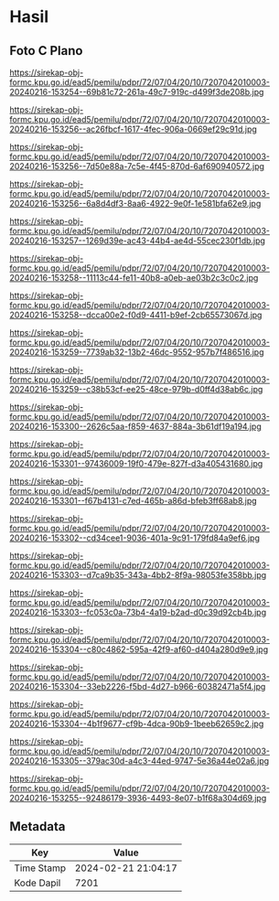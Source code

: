 # Hasil

## Foto C Plano

https://sirekap-obj-formc.kpu.go.id/ead5/pemilu/pdpr/72/07/04/20/10/7207042010003-20240216-153254--69b81c72-261a-49c7-919c-d499f3de208b.jpg

https://sirekap-obj-formc.kpu.go.id/ead5/pemilu/pdpr/72/07/04/20/10/7207042010003-20240216-153256--ac26fbcf-1617-4fec-906a-0669ef29c91d.jpg

https://sirekap-obj-formc.kpu.go.id/ead5/pemilu/pdpr/72/07/04/20/10/7207042010003-20240216-153256--7d50e88a-7c5e-4f45-870d-6af690940572.jpg

https://sirekap-obj-formc.kpu.go.id/ead5/pemilu/pdpr/72/07/04/20/10/7207042010003-20240216-153256--6a8d4df3-8aa6-4922-9e0f-1e581bfa62e9.jpg

https://sirekap-obj-formc.kpu.go.id/ead5/pemilu/pdpr/72/07/04/20/10/7207042010003-20240216-153257--1269d39e-ac43-44b4-ae4d-55cec230f1db.jpg

https://sirekap-obj-formc.kpu.go.id/ead5/pemilu/pdpr/72/07/04/20/10/7207042010003-20240216-153258--11113c44-fe11-40b8-a0eb-ae03b2c3c0c2.jpg

https://sirekap-obj-formc.kpu.go.id/ead5/pemilu/pdpr/72/07/04/20/10/7207042010003-20240216-153258--dcca00e2-f0d9-4411-b9ef-2cb65573067d.jpg

https://sirekap-obj-formc.kpu.go.id/ead5/pemilu/pdpr/72/07/04/20/10/7207042010003-20240216-153259--7739ab32-13b2-46dc-9552-957b7f486516.jpg

https://sirekap-obj-formc.kpu.go.id/ead5/pemilu/pdpr/72/07/04/20/10/7207042010003-20240216-153259--c38b53cf-ee25-48ce-979b-d0ff4d38ab6c.jpg

https://sirekap-obj-formc.kpu.go.id/ead5/pemilu/pdpr/72/07/04/20/10/7207042010003-20240216-153300--2626c5aa-f859-4637-884a-3b61df19a194.jpg

https://sirekap-obj-formc.kpu.go.id/ead5/pemilu/pdpr/72/07/04/20/10/7207042010003-20240216-153301--97436009-19f0-479e-827f-d3a405431680.jpg

https://sirekap-obj-formc.kpu.go.id/ead5/pemilu/pdpr/72/07/04/20/10/7207042010003-20240216-153301--f67b4131-c7ed-465b-a86d-bfeb3ff68ab8.jpg

https://sirekap-obj-formc.kpu.go.id/ead5/pemilu/pdpr/72/07/04/20/10/7207042010003-20240216-153302--cd34cee1-9036-401a-9c91-179fd84a9ef6.jpg

https://sirekap-obj-formc.kpu.go.id/ead5/pemilu/pdpr/72/07/04/20/10/7207042010003-20240216-153303--d7ca9b35-343a-4bb2-8f9a-98053fe358bb.jpg

https://sirekap-obj-formc.kpu.go.id/ead5/pemilu/pdpr/72/07/04/20/10/7207042010003-20240216-153303--fc053c0a-73b4-4a19-b2ad-d0c39d92cb4b.jpg

https://sirekap-obj-formc.kpu.go.id/ead5/pemilu/pdpr/72/07/04/20/10/7207042010003-20240216-153304--c80c4862-595a-42f9-af60-d404a280d9e9.jpg

https://sirekap-obj-formc.kpu.go.id/ead5/pemilu/pdpr/72/07/04/20/10/7207042010003-20240216-153304--33eb2226-f5bd-4d27-b966-60382471a5f4.jpg

https://sirekap-obj-formc.kpu.go.id/ead5/pemilu/pdpr/72/07/04/20/10/7207042010003-20240216-153304--4b1f9677-cf9b-4dca-90b9-1beeb62659c2.jpg

https://sirekap-obj-formc.kpu.go.id/ead5/pemilu/pdpr/72/07/04/20/10/7207042010003-20240216-153305--379ac30d-a4c3-44ed-9747-5e36a44e02a6.jpg

https://sirekap-obj-formc.kpu.go.id/ead5/pemilu/pdpr/72/07/04/20/10/7207042010003-20240216-153255--92486179-3936-4493-8e07-b1f68a304d69.jpg


## Metadata

| Key        | Value               |
| ---------- | ------------------- |
| Time Stamp | 2024-02-21 21:04:17 |
| Kode Dapil | 7201                |



